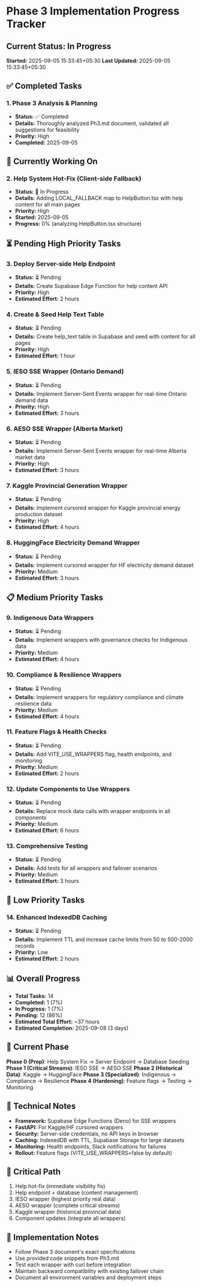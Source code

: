 # Phase 3 Implementation Progress Tracker

## Current Status: In Progress
**Started:** 2025-09-05 15:33:45+05:30
**Last Updated:** 2025-09-05 15:33:45+05:30

## ✅ Completed Tasks

### 1. Phase 3 Analysis & Planning
- **Status:** ✅ Completed
- **Details:** Thoroughly analyzed Ph3.md document, validated all suggestions for feasibility
- **Priority:** High
- **Completed:** 2025-09-05

## 🔄 Currently Working On

### 2. Help System Hot-Fix (Client-side Fallback)
- **Status:** 🔄 In Progress
- **Details:** Adding LOCAL_FALLBACK map to HelpButton.tsx with help content for all main pages
- **Priority:** High
- **Started:** 2025-09-05
- **Progress:** 0% (analyzing HelpButton.tsx structure)

## ⏳ Pending High Priority Tasks

### 3. Deploy Server-side Help Endpoint
- **Status:** ⏳ Pending
- **Details:** Create Supabase Edge Function for help content API
- **Priority:** High
- **Estimated Effort:** 2 hours

### 4. Create & Seed Help Text Table
- **Status:** ⏳ Pending
- **Details:** Create help_text table in Supabase and seed with content for all pages
- **Priority:** High
- **Estimated Effort:** 1 hour

### 5. IESO SSE Wrapper (Ontario Demand)
- **Status:** ⏳ Pending
- **Details:** Implement Server-Sent Events wrapper for real-time Ontario demand data
- **Priority:** High
- **Estimated Effort:** 3 hours

### 6. AESO SSE Wrapper (Alberta Market)
- **Status:** ⏳ Pending
- **Details:** Implement Server-Sent Events wrapper for real-time Alberta market data
- **Priority:** High
- **Estimated Effort:** 3 hours

### 7. Kaggle Provincial Generation Wrapper
- **Status:** ⏳ Pending
- **Details:** Implement cursored wrapper for Kaggle provincial energy production dataset
- **Priority:** High
- **Estimated Effort:** 4 hours

### 8. HuggingFace Electricity Demand Wrapper
- **Status:** ⏳ Pending
- **Details:** Implement cursored wrapper for HF electricity demand dataset
- **Priority:** Medium
- **Estimated Effort:** 3 hours

## 📋 Medium Priority Tasks

### 9. Indigenous Data Wrappers
- **Status:** ⏳ Pending
- **Details:** Implement wrappers with governance checks for Indigenous data
- **Priority:** Medium
- **Estimated Effort:** 4 hours

### 10. Compliance & Resilience Wrappers
- **Status:** ⏳ Pending
- **Details:** Implement wrappers for regulatory compliance and climate resilience data
- **Priority:** Medium
- **Estimated Effort:** 4 hours

### 11. Feature Flags & Health Checks
- **Status:** ⏳ Pending
- **Details:** Add VITE_USE_WRAPPERS flag, health endpoints, and monitoring
- **Priority:** Medium
- **Estimated Effort:** 2 hours

### 12. Update Components to Use Wrappers
- **Status:** ⏳ Pending
- **Details:** Replace mock data calls with wrapper endpoints in all components
- **Priority:** Medium
- **Estimated Effort:** 6 hours

### 13. Comprehensive Testing
- **Status:** ⏳ Pending
- **Details:** Add tests for all wrappers and failover scenarios
- **Priority:** Medium
- **Estimated Effort:** 3 hours

## 📅 Low Priority Tasks

### 14. Enhanced IndexedDB Caching
- **Status:** ⏳ Pending
- **Details:** Implement TTL and increase cache limits from 50 to 500-2000 records
- **Priority:** Low
- **Estimated Effort:** 2 hours

## 📊 Overall Progress
- **Total Tasks:** 14
- **Completed:** 1 (7%)
- **In Progress:** 1 (7%)
- **Pending:** 12 (86%)
- **Estimated Total Effort:** ~37 hours
- **Estimated Completion:** 2025-09-08 (3 days)

## 🎯 Current Phase
**Phase 0 (Prep)**: Help System Fix → Server Endpoint → Database Seeding
**Phase 1 (Critical Streams)**: IESO SSE → AESO SSE
**Phase 2 (Historical Data)**: Kaggle → HuggingFace
**Phase 3 (Specialized)**: Indigenous → Compliance → Resilience
**Phase 4 (Hardening)**: Feature flags → Testing → Monitoring

## 🔧 Technical Notes
- **Framework:** Supabase Edge Functions (Deno) for SSE wrappers
- **FastAPI:** For Kaggle/HF cursored wrappers
- **Security:** Server-side credentials, no API keys in browser
- **Caching:** IndexedDB with TTL, Supabase Storage for large datasets
- **Monitoring:** Health endpoints, Slack notifications for failures
- **Rollout:** Feature flags (VITE_USE_WRAPPERS=false by default)

## 🚨 Critical Path
1. Help hot-fix (immediate visibility fix)
2. Help endpoint + database (content management)
3. IESO wrapper (highest priority real data)
4. AESO wrapper (complete critical streams)
5. Kaggle wrapper (historical provincial data)
6. Component updates (integrate all wrappers)

## 📝 Implementation Notes
- Follow Phase 3 document's exact specifications
- Use provided code snippets from Ph3.md
- Test each wrapper with curl before integration
- Maintain backward compatibility with existing failover chain
- Document all environment variables and deployment steps
